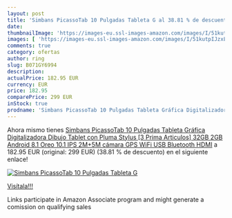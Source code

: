 ```yaml
---
layout: post
title: 'Simbans PicassoTab 10 Pulgadas Tableta G al 38.81 % de descuento'
date: 
thumbnailImage: 'https://images-eu.ssl-images-amazon.com/images/I/51kutpIJzxL._SL200_.jpg'
images: [ 'https://images-eu.ssl-images-amazon.com/images/I/51kutpIJzxL._SL200_.jpg' ]
comments: true
category: ofertas
author: ring
slug: B071GY6994
description:
actualPrice: 182.95 EUR
currency: EUR
price: 182.95
comparePrice: 299 EUR
inStock: true
prodname: 'Simbans PicassoTab 10 Pulgadas Tableta Gráfica Digitalizadora Dibujo Tablet con Pluma Stylus [3 Prima Articulos] 32GB  2GB  Android 8.1 Oreo  10.1 IPS  2M+5M cámara  GPS  WiFi  USB  Bluetooth  HDMI'
---
```


Ahora mismo tienes [Simbans PicassoTab 10 Pulgadas Tableta Gráfica Digitalizadora Dibujo Tablet con Pluma Stylus [3 Prima Articulos] 32GB  2GB  Android 8.1 Oreo  10.1 IPS  2M+5M cámara  GPS  WiFi  USB  Bluetooth  HDMI](https://www.amazon.es/dp/B071GY6994/?tag=tolees-21) a 182.95 EUR (original: 299 EUR) (38.81 %  de descuento) en el siguiente enlace!

[![Simbans PicassoTab 10 Pulgadas Tableta G](https://images-eu.ssl-images-amazon.com/images/I/51kutpIJzxL._SL200_.jpg)](https://www.amazon.es/dp/B071GY6994/?tag=tolees-21)

[Visítala!!!](https://www.amazon.es/dp/B071GY6994/?tag=tolees-21)

Links participate in Amazon Associate program and might generate a comission on qualifying sales
